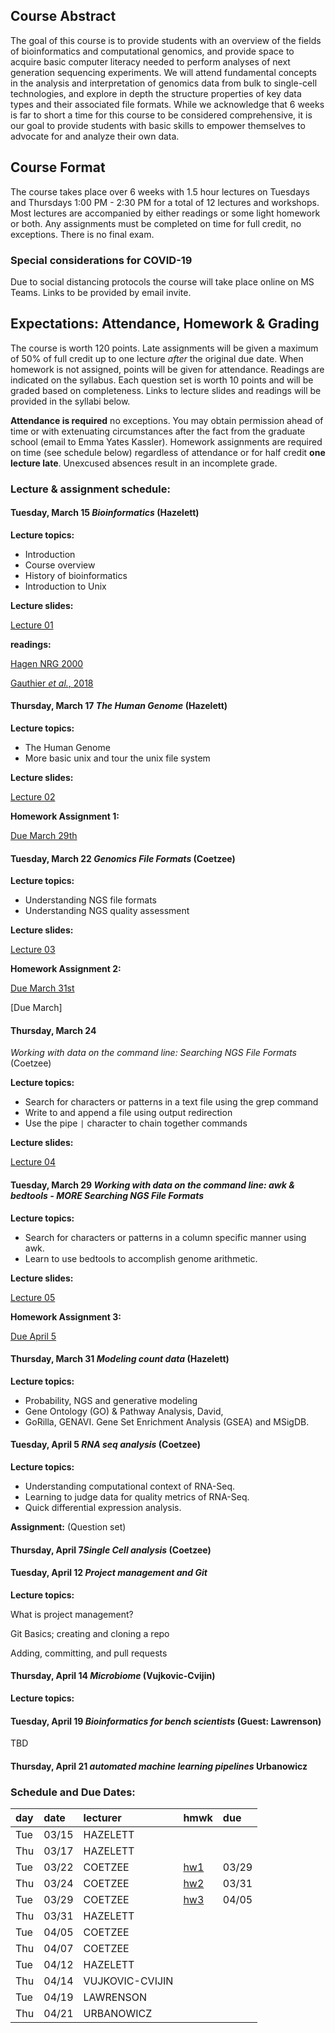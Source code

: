 ## Course Abstract

The goal of this course is to provide students with an overview of 
the fields of bioinformatics and computational genomics, and provide
space to acquire basic computer literacy needed to perform analyses of
next generation sequencing experiments. We will attend fundamental 
concepts in the analysis and interpretation of genomics data from bulk
to single-cell technologies, and explore in depth the structure 
properties of key data types and their associated file formats. While we
acknowledge that 6 weeks is far to short a time for this course to be 
considered comprehensive, it is our goal to provide students with basic
skills to empower themselves to advocate for and analyze their own data.

## Course Format

The course takes place over 6 weeks with 1.5 hour lectures on Tuesdays
and Thursdays 1:00 PM - 2:30 PM for a total of 12 lectures and workshops. 
Most lectures are accompanied by either readings or some light homework 
or both. Any assignments must be completed on time for full credit, no 
exceptions. There is no final exam.

### Special considerations for COVID-19

Due to social distancing protocols the course will take place online on
MS Teams. Links to be provided by email invite.

## Expectations: Attendance, Homework & Grading

The course is worth 120 points. Late assignments will be given a 
maximum of 50% of full credit up to one lecture *after* the original 
due date. When homework is not assigned, points will be given for 
attendance. Readings are indicated on the syllabus. Each question set 
is worth 10 points and will be graded based on completeness. Links to 
lecture slides and readings will be provided in the syllabi below.

**Attendance is required** no exceptions. You may obtain permission
ahead of time or with extenuating circumstances after the fact from the
graduate school (email to Emma Yates Kassler). Homework assignments are
required on time (see schedule below) regardless of attendance or for
half credit **one lecture late**. Unexcused absences result in an
incomplete grade.

### Lecture & assignment schedule:

#### Tuesday, March 15 *Bioinformatics* (Hazelett)

**Lecture topics:**
- Introduction
- Course overview
- History of bioinformatics
- Introduction to Unix

**Lecture slides:** 

[Lecture 01](https://docs.google.com/presentation/d/1b556fkP4JOXSbFrGgs_vyuoOCaFqzJzxdtXENG_U6_4/edit#slide=id.g117cec35c7b_0_0)

**readings:**

[Hagen NRG 2000](https://www.nature.com/articles/35042090)

[Gauthier _et al._, 2018](https://academic.oup.com/bib/article/20/6/1981/5066445)

#### Thursday, March 17 *The Human Genome* (Hazelett)

**Lecture topics:** 
- The Human Genome
- More basic unix and tour the unix file system

**Lecture slides:**

[Lecture 02](https://docs.google.com/presentation/d/14eYAf3q9BrKBg9Rs2n8VaSofpYeTyJmYYExX_RSIAKg/edit?usp=sharing)

**Homework Assignment 1:** 

[Due March 29th](https://junkdnalab.github.io/hgg_2022/homework/hw1.html)

#### Tuesday, March 22  *Genomics File Formats* (Coetzee)

**Lecture topics:** 
- Understanding NGS file formats
- Understanding NGS quality assessment

**Lecture slides:**

[Lecture 03](https://junkdnalab.github.io/hgg_2022/lecture%203/file_formats.html)

**Homework Assignment 2:** 

[Due March 31st](https://junkdnalab.github.io/hgg_2022/homework/hw2.html)

[Due March]

#### Thursday, March 24

*Working with data on the command line: Searching NGS File Formats* (Coetzee)

**Lecture topics:** 
- Search for characters or patterns in a text file using the grep command
- Write to and append a file using output redirection
- Use the pipe `|` character to chain together commands

**Lecture slides:**

[Lecture 04](https://junkdnalab.github.io/hgg_2022/lecture%204/file_searching.html)

#### Tuesday, March 29 *Working with data on the command line: awk & bedtools - *MORE* Searching NGS File Formats*

**Lecture topics:** 
- Search for characters or patterns in a column specific manner using awk.
- Learn to use bedtools to accomplish genome arithmetic.

**Lecture slides:**

[Lecture 05](https://junkdnalab.github.io/hgg_2022/lecture%205/more_file_searching.html)

**Homework Assignment 3:** 

[Due April 5](https://junkdnalab.github.io/hgg_2022/homework/hw3.html)

#### Thursday, March 31  *Modeling count data* (Hazelett)

**Lecture topics:** 
- Probability, NGS and generative modeling
- Gene Ontology (GO) & Pathway Analysis, David,
- GoRilla, GENAVI. Gene Set Enrichment Analysis (GSEA) and MSigDB.

#### Tuesday, April 5 *RNA seq analysis* (Coetzee)

**Lecture topics:** 

- Understanding computational context of RNA-Seq.
- Learning to judge data for quality metrics of RNA-Seq.
- Quick differential expression analysis.

**Assignment:** (Question set)

#### Thursday, April 7*Single Cell analysis* (Coetzee)

#### Tuesday, April 12 *Project management and Git*

**Lecture topics:** 

What is project management?

Git Basics; creating and cloning a repo

Adding, committing, and pull requests

#### Thursday, April 14 *Microbiome* (Vujkovic-Cvijin)

**Lecture topics:** 

#### Tuesday, April 19 *Bioinformatics for bench scientists* (Guest: Lawrenson)

TBD

#### Thursday, April 21 *automated machine learning pipelines* Urbanowicz

### Schedule and Due Dates:

| day | date  | lecturer  | hmwk | due  |
| :-- | :---- | :-------- | :--- | :--- |
| Tue | 03/15 | HAZELETT  |      |      |
| Thu | 03/17 | HAZELETT  |      |      |
| Tue | 03/22 | COETZEE   | [hw1](https://junkdnalab.github.io/hgg_2022/homework/hw1.html) | 03/29 |
| Thu | 03/24 | COETZEE   | [hw2](https://junkdnalab.github.io/hgg_2022/homework/hw2.html) | 03/31 |
| Tue | 03/29 | COETZEE   | [hw3](https://junkdnalab.github.io/hgg_2022/homework/hw2.html) | 04/05     |
| Thu | 03/31 | HAZELETT  |      |      |
| Tue | 04/05 | COETZEE   |      |      |
| Thu | 04/07 | COETZEE   |      |      |
| Tue | 04/12 | HAZELETT  |      |      |
| Thu | 04/14 | VUJKOVIC-CVIJIN |      |      |
| Tue | 04/19 | LAWRENSON |      |      |
| Thu | 04/21 | URBANOWICZ |      |      |


